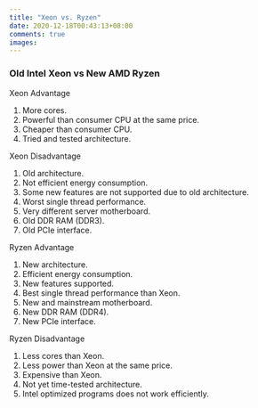 ```yaml
---
title: "Xeon vs. Ryzen"
date: 2020-12-18T00:43:13+08:00
comments: true
images:
---
```

### Old Intel Xeon vs New AMD Ryzen

Xeon Advantage
1. More cores.
2. Powerful than consumer CPU at the same price.
3. Cheaper than consumer CPU.
4. Tried and tested architecture.

Xeon Disadvantage
1. Old architecture.
2. Not efficient energy consumption.
3. Some new features are not supported due to old architecture.
4. Worst single thread performance.
5. Very different server motherboard.
6. Old DDR RAM (DDR3).
7. Old PCIe interface.

Ryzen Advantage
1. New architecture.
2. Efficient energy consumption.
3. New features supported.
4. Best single thread performance than Xeon.
5. New and mainstream motherboard.
6. New DDR RAM (DDR4).
7. New PCIe interface.

Ryzen Disadvantage
1. Less cores than Xeon.
2. Less power than Xeon at the same price.
3. Expensive than Xeon.
4. Not yet time-tested architecture.
5. Intel optimized programs does not work efficiently.